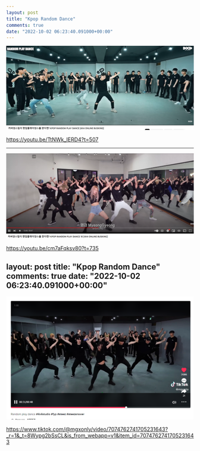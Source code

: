 ```yaml
---
layout: post
title: "Kpop Random Dance"
comments: true
date: "2022-10-02 06:23:40.091000+00:00"
---
```


![](/assets/img/bBBn2am3C_1138764157b4aad3eaf9268f9cc470c8.png)

https://youtu.be/TtNWk_IERD4?t=507

---

![](/assets/img/bBBn2am3C_047d16900cc29975ee6790ec52235271.png)

https://youtu.be/cm7aFqksv80?t=735

layout: post
title: "Kpop Random Dance"
comments: true
date: "2022-10-02 06:23:40.091000+00:00"
---

![](/assets/img/bBBn2am3C_807a19f8ee277e45fb367a7d3b673bc6.png)

https://www.tiktok.com/@mgxonly/video/7074762741705231643?_r=1&_t=8Wypg2bSsCL&is_from_webapp=v1&item_id=7074762741705231643









